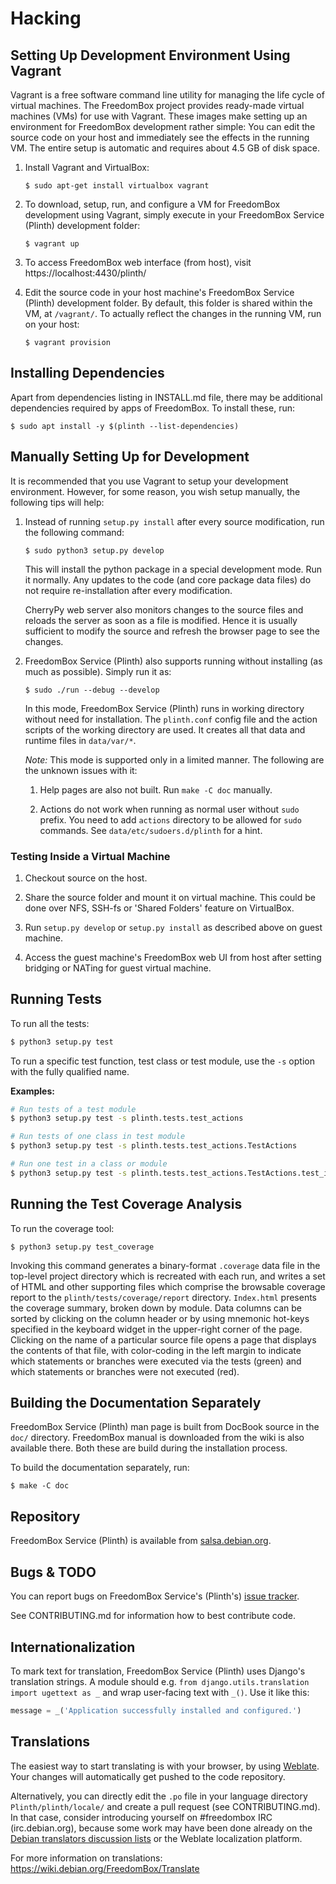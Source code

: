 # Hacking

## Setting Up Development Environment Using Vagrant

Vagrant is a free software command line utility for managing the life cycle of
virtual machines. The FreedomBox project provides ready-made virtual machines
(VMs) for use with Vagrant. These images make setting up an environment for
FreedomBox development rather simple: You can edit the source code on your host
and immediately see the effects in the running VM. The entire setup is automatic
and requires about 4.5 GB of disk space.

1.  Install Vagrant and VirtualBox:

    ```
    $ sudo apt-get install virtualbox vagrant
    ```

2.  To download, setup, run, and configure a VM for FreedomBox development using
    Vagrant, simply execute in your FreedomBox Service (Plinth) development
    folder:

    ```
    $ vagrant up
    ```

3.  To access FreedomBox web interface (from host), visit
    https://localhost:4430/plinth/

4.  Edit the source code in your host machine's FreedomBox Service (Plinth)
    development folder. By default, this folder is shared within the VM, at
    `/vagrant/`. To actually reflect the changes in the running VM, run on your
    host:

    ```
    $ vagrant provision
    ```

## Installing Dependencies

Apart from dependencies listing in INSTALL.md file, there may be additional
dependencies required by apps of FreedomBox. To install these, run:

```
$ sudo apt install -y $(plinth --list-dependencies)
```

## Manually Setting Up for Development

It is recommended that you use Vagrant to setup your development environment.
However, for some reason, you wish setup manually, the following tips will help:

1.  Instead of running `setup.py install` after every source modification, run
    the following command:

    ```
    $ sudo python3 setup.py develop
    ```

    This will install the python package in a special development mode.  Run it
    normally.  Any updates to the code (and core package data files) do not
    require re-installation after every modification.

    CherryPy web server also monitors changes to the source files and reloads
    the server as soon as a file is modified.  Hence it is usually sufficient
    to modify the source and refresh the browser page to see the changes.

2.  FreedomBox Service (Plinth) also supports running without installing (as much
    as possible). Simply run it as:

    ```
    $ sudo ./run --debug --develop
    ```

    In this mode, FreedomBox Service (Plinth) runs in working directory without
    need for installation. The `plinth.conf` config file and the action
    scripts of the working directory are used. It creates all that data and
    runtime files in `data/var/*`.

    *Note:* This mode is supported only in a limited manner.  The following are
    the unknown issues with it:

     1. Help pages are also not built. Run `make -C doc` manually.

     2. Actions do not work when running as normal user without `sudo` prefix.
        You need to add `actions` directory to be allowed for `sudo` commands.
        See `data/etc/sudoers.d/plinth` for a hint.

### Testing Inside a Virtual Machine

1.  Checkout source on the host.

2.  Share the source folder and mount it on virtual machine.  This could be done
    over NFS, SSH-fs or 'Shared Folders' feature on VirtualBox.

3.  Run `setup.py develop` or `setup.py install` as described above on guest
    machine.

4.  Access the guest machine's FreedomBox web UI from host after setting bridging
    or NATing for guest virtual machine.

## Running Tests

To run all the tests:

```bash
$ python3 setup.py test
```

To run a specific test function, test class or test module, use the `-s` option
with the fully qualified name.

**Examples:**

```bash
# Run tests of a test module
$ python3 setup.py test -s plinth.tests.test_actions

# Run tests of one class in test module
$ python3 setup.py test -s plinth.tests.test_actions.TestActions

# Run one test in a class or module
$ python3 setup.py test -s plinth.tests.test_actions.TestActions.test_is_package_manager_busy
```

## Running the Test Coverage Analysis

To run the coverage tool:

```
$ python3 setup.py test_coverage
```

Invoking this command generates a binary-format `.coverage` data file in
the top-level project directory which is recreated with each run, and
writes a set of HTML and other supporting files which comprise the
browsable coverage report to the `plinth/tests/coverage/report` directory.
`Index.html` presents the coverage summary, broken down by module.  Data
columns can be sorted by clicking on the column header or by using mnemonic
hot-keys specified in the keyboard widget in the upper-right corner of the
page.  Clicking on the name of a particular source file opens a page that
displays the contents of that file, with color-coding in the left margin to
indicate which statements or branches were executed via the tests (green)
and which statements or branches were not executed (red).

## Building the Documentation Separately

FreedomBox Service (Plinth) man page is built from DocBook source in the `doc/`
directory. FreedomBox manual is downloaded from the wiki is also available
there. Both these are build during the installation process.

To build the documentation separately, run:

```
$ make -C doc
```

## Repository

FreedomBox Service (Plinth) is available from
[salsa.debian.org](https://salsa.debian.org/freedombox-team/plinth).

## Bugs & TODO

You can report bugs on FreedomBox Service's (Plinth's) [issue
tracker](https://salsa.debian.org/freedombox-team/plinth/issues).

See CONTRIBUTING.md for information how to best contribute code.

## Internationalization

To mark text for translation, FreedomBox Service (Plinth) uses Django's
translation strings. A module should e.g. `from django.utils.translation import
ugettext as _` and wrap user-facing text with `_()`. Use it like this:

```python
message = _('Application successfully installed and configured.')
```

## Translations

The easiest way to start translating is with your browser, by using
[Weblate](https://hosted.weblate.org/projects/freedombox/plinth/).
Your changes will automatically get pushed to the code repository.

Alternatively, you can directly edit the `.po` file in your language directory
`Plinth/plinth/locale/` and create a pull request (see CONTRIBUTING.md).
In that case, consider introducing yourself on #freedombox IRC (irc.debian.org),
because some work may have been done already on the [Debian translators
discussion lists](https://www.debian.org/MailingLists/subscribe)
or the Weblate localization platform.

For more information on translations: https://wiki.debian.org/FreedomBox/Translate
